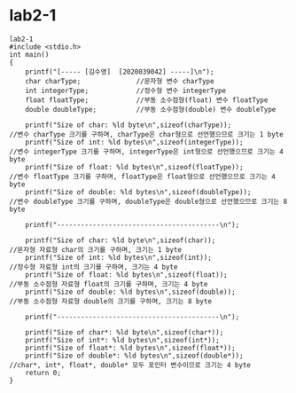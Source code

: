 # lab2-1
    lab2-1
    #include <stdio.h>
    int main()
    {
        printf("[----- [김수영]  [2020039042] -----]\n");
        char charType;              //문자형 변수 charType
        int integerType;            //정수형 변수 integerType
        float floatType;            //부동 소수점형(float) 변수 floatType
        double doubleType;          //부동 소수점형(double) 변수 doubleType

        printf("Size of char: %ld byte\n",sizeof(charType));      
    //변수 charType 크기를 구하며, charType은 char형으로 선언했으므로 크기는 1 byte
        printf("Size of int: %ld bytes\n",sizeof(integerType));  
    //변수 integerType 크기를 구하며, integerType은 int형으로 선언했으므로 크기는 4 byte
        printf("Size of float: %ld bytes\n",sizeof(floatType)); 
    //변수 floatType 크기를 구하며, floatType은 float형으로 선언했으므로 크기는 4 byte
        printf("Size of double: %ld bytes\n",sizeof(doubleType)); 
    //변수 doubleType 크기를 구하며, doubleType은 double형으로 선언했으므로 크기는 8 byte

        printf("-----------------------------------------\n");

        printf("Size of char: %ld byte\n",sizeof(char));   
    //문자형 자료형 char의 크기를 구하며, 크기는 1 byte
        printf("Size of int: %ld bytes\n",sizeof(int));   
    //정수형 자료형 int의 크기를 구하며, 크기는 4 byte
        printf("Size of float: %ld bytes\n",sizeof(float));  
    //부동 소수점형 자료형 float의 크기를 구하며, 크기는 4 byte
        printf("Size of double: %ld bytes\n",sizeof(double));  
    //부동 소수점형 자료형 double의 크기를 구하며, 크기는 8 byte

        printf("-----------------------------------------\n");

        printf("Size of char*: %ld byte\n",sizeof(char*)); 
        printf("Size of int*: %ld bytes\n",sizeof(int*));
        printf("Size of float*: %ld bytes\n",sizeof(float*));
        printf("Size of double*: %ld bytes\n",sizeof(double*));
    //char*, int*, float*, double* 모두 포인터 변수이므로 크기는 4 byte
        return 0;
    }
